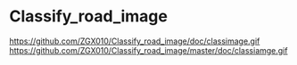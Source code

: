 # Classify_road_image
https://github.com/ZGX010/Classify_road_image/doc/classimage.gif <br>
https://github.com/ZGX010/Classify_road_image/master/doc/classiamge.gif
